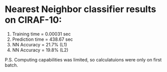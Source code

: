# Nearest Neighbor classifier results on CIRAF-10:
1. Training time =  0.00031 sec
2. Prediction time =  438.67 sec
3. NN Accuracy = 21.7% (L1)
4. NN Accuracy = 19.8% (L2)

P.S. Computing capabilities was limited, so calculatuions were only on first batch.
